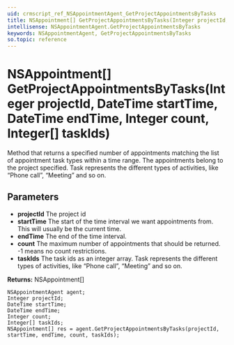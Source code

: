 ```yaml
---
uid: crmscript_ref_NSAppointmentAgent_GetProjectAppointmentsByTasks
title: NSAppointment[] GetProjectAppointmentsByTasks(Integer projectId, DateTime startTime, DateTime endTime, Integer count, Integer[] taskIds)
intellisense: NSAppointmentAgent.GetProjectAppointmentsByTasks
keywords: NSAppointmentAgent, GetProjectAppointmentsByTasks
so.topic: reference
---
```


# NSAppointment[] GetProjectAppointmentsByTasks(Integer projectId, DateTime startTime, DateTime endTime, Integer count, Integer[] taskIds)

Method that returns a specified number of appointments matching the list of appointment task types within a time range. The appointments belong to the project specified.  Task represents the different types of activities, like “Phone call”, “Meeting” and so on.

## Parameters

* **projectId** The project id
* **startTime** The start of the time interval we want appointments from. This will usually be the current time.
* **endTime** The end of the time interval.
* **count** The maximum number of appointments that should be returned. -1 means no count restrictions.
* **taskIds** The task ids as an integer array. Task represents the different types of activities, like “Phone call”, “Meeting” and so on.

**Returns:** NSAppointment[]

```crmscript
NSAppointmentAgent agent;
Integer projectId;
DateTime startTime;
DateTime endTime;
Integer count;
Integer[] taskIds;
NSAppointment[] res = agent.GetProjectAppointmentsByTasks(projectId, startTime, endTime, count, taskIds);
```

